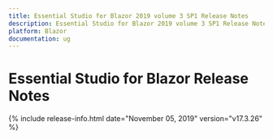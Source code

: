 ```yaml
---
title: Essential Studio for Blazor 2019 volume 3 SP1 Release Notes  
description: Essential Studio for Blazor 2019 volume 3 SP1 Release Notes  
platform: Blazor
documentation: ug
---
```


# Essential Studio for Blazor  Release Notes  

{% include release-info.html date="November 05, 2019"  version="v17.3.26" %} 


